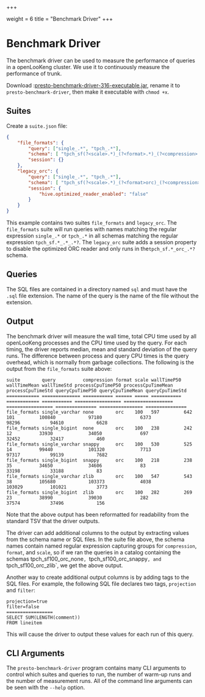 +++

weight = 6
title = "Benchmark Driver"
+++

# Benchmark Driver

The benchmark driver can be used to measure the performance of queries in a openLooKeng cluster. We use it to continuously measure the performance of trunk.

Download :[presto-benchmark-driver-316-executable.jar](https://repo1.maven.org/maven2/io/hetu/core/presto-benchmark-driver/316/presto-benchmark-driver-316-executable.jar), rename it to `presto-benchmark-driver`, then make it executable with `chmod +x`.

## Suites

Create a `suite.json` file:

``` json
{
    "file_formats": {
        "query": ["single_.*", "tpch_.*"],
        "schema": [ "tpch_sf(?<scale>.*)_(?<format>.*)_(?<compression>.*?)" ],
        "session": {}
    },
    "legacy_orc": {
        "query": ["single_.*", "tpch_.*"],
        "schema": [ "tpch_sf(?<scale>.*)_(?<format>orc)_(?<compression>.*?)" ],
        "session": {
            "hive.optimized_reader_enabled": "false"
        }
    }
}
```

This example contains two suites `file_formats` and `legacy_orc`. The `file_formats` suite will run queries with names matching the regular expression `single_.*` or `tpch_.*` in all schemas matching the regular
expression `tpch_sf.*_.*_.*?`. The `legacy_orc` suite adds a session property to disable the optimized ORC reader and only runs in the`tpch_sf.*_orc_.*?` schema.

## Queries

The SQL files are contained in a directory named `sql` and must have the `.sql` file extension. The name of the query is the name of the file without the extension.

## Output

The benchmark driver will measure the wall time, total CPU time used by all openLooKeng processes and the CPU time used by the query. For each timing, the driver reports median, mean and standard deviation of the query runs. The difference between process and query CPU times is the query overhead, which is normally from garbage collections. The following is the output from the `file_formats` suite above:

 

```
suite        query          compression format scale wallTimeP50 wallTimeMean wallTimeStd processCpuTimeP50 processCpuTimeMean processCpuTimeStd queryCpuTimeP50 queryCpuTimeMean queryCpuTimeStd
============ ============== =========== ====== ===== =========== ============ =========== ================= ================== ================= =============== ================ ===============
file_formats single_varchar none        orc    100   597         642          101         100840            97180              6373              98296           94610            6628
file_formats single_bigint  none        orc    100   238         242          12          33930             34050              697               32452           32417            460
file_formats single_varchar snappy      orc    100   530         525          14          99440             101320             7713              97317           99139            7682
file_formats single_bigint  snappy      orc    100   218         238          35          34650             34606              83                33198           33188            83
file_formats single_varchar zlib        orc    100   547         543          38          105680            103373             4038              103029          101021           3773
file_formats single_bigint  zlib        orc    100   282         269          23          38990             39030              282               37574           37496            156
```

 

Note that the above output has been reformatted for readability from the standard TSV that the driver outputs.

The driver can add additional columns to the output by extracting values from the schema name or SQL files. In the suite file above, the schema names contain named regular expression capturing groups for
`compression`, `format`, and `scale`, so if we ran the queries in a catalog containing the schemas  tpch_sf100_orc_none`, `tpch_sf100_orc_snappy`, and `tpch_sf100_orc_zlib`, we get the above
output.

Another way to create additional output columns is by adding tags to the SQL files. For example, the following SQL file declares two tags, `projection` and `filter`:

``` 
projection=true
filter=false
=================
SELECT SUM(LENGTH(comment))
FROM lineitem
```

This will cause the driver to output these values for each run of this query.

## CLI Arguments

The `presto-benchmark-driver` program contains many CLI arguments to control which suites and queries to run, the number of warm-up runs and the number of measurement runs. All of the command line arguments can be seen with the `--help` option.
